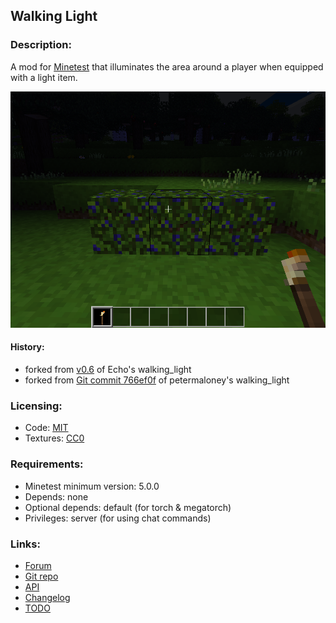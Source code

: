 ## Walking Light

### Description:

A mod for [Minetest][] that illuminates the area around a player when equipped with a light item.

![screenshot](screenshot.png)

#### History:

- forked from [v0.6][forum] of Echo's walking_light
- forked from [Git commit 766ef0f](https://github.com/petermaloney/walking_light/tree/766ef0f) of petermaloney's walking_light

### Licensing:

- Code: [MIT](LICENSE.txt)
- Textures: [CC0](https://creativecommons.org/publicdomain/zero/1.0/legalcode)

### Requirements:

- Minetest minimum version: 5.0.0
- Depends: none
- Optional depends: default (for torch & megatorch)
- Privileges: server (for using chat commands)

### Links:

- [Forum][forum]
- [Git repo](https://github.com/AntumMT/mod-wlight)
- [API](https://antummt.github.io/mod-wlight/docs/api.html)
- [Changelog](changelog.txt)
- [TODO](TODO.txt)


[Minetest]: http://minetest.net/
[forum]: https://forum.minetest.net/viewtopic.php?t=2621
